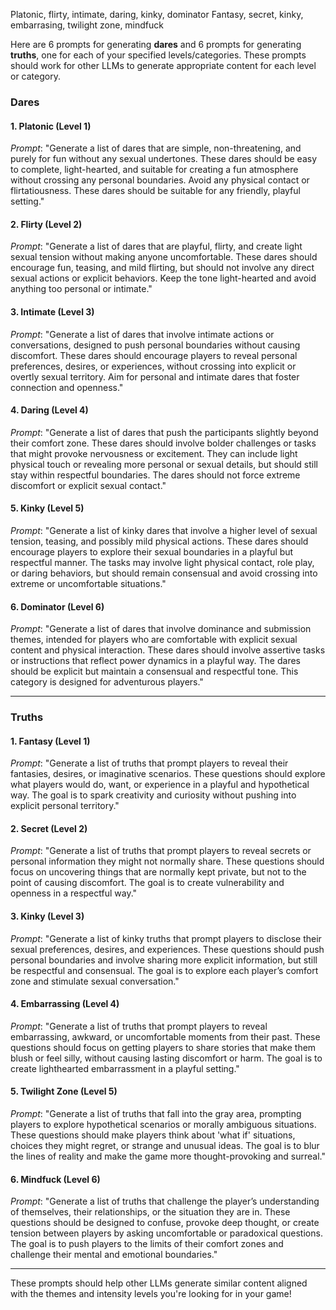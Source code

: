 Platonic, flirty, intimate, daring, kinky, dominator
Fantasy, secret, kinky, embarrasing, twilight zone, mindfuck

Here are 6 prompts for generating **dares** and 6 prompts for generating **truths**, one for each of your specified levels/categories. These prompts should work for other LLMs to generate appropriate content for each level or category.

### Dares

#### 1. **Platonic (Level 1)**
*Prompt*: 
"Generate a list of dares that are simple, non-threatening, and purely for fun without any sexual undertones. These dares should be easy to complete, light-hearted, and suitable for creating a fun atmosphere without crossing any personal boundaries. Avoid any physical contact or flirtatiousness. These dares should be suitable for any friendly, playful setting."

#### 2. **Flirty (Level 2)**
*Prompt*:
"Generate a list of dares that are playful, flirty, and create light sexual tension without making anyone uncomfortable. These dares should encourage fun, teasing, and mild flirting, but should not involve any direct sexual actions or explicit behaviors. Keep the tone light-hearted and avoid anything too personal or intimate."

#### 3. **Intimate (Level 3)**
*Prompt*:
"Generate a list of dares that involve intimate actions or conversations, designed to push personal boundaries without causing discomfort. These dares should encourage players to reveal personal preferences, desires, or experiences, without crossing into explicit or overtly sexual territory. Aim for personal and intimate dares that foster connection and openness."

#### 4. **Daring (Level 4)**
*Prompt*:
"Generate a list of dares that push the participants slightly beyond their comfort zone. These dares should involve bolder challenges or tasks that might provoke nervousness or excitement. They can include light physical touch or revealing more personal or sexual details, but should still stay within respectful boundaries. The dares should not force extreme discomfort or explicit sexual contact."

#### 5. **Kinky (Level 5)**
*Prompt*:
"Generate a list of kinky dares that involve a higher level of sexual tension, teasing, and possibly mild physical actions. These dares should encourage players to explore their sexual boundaries in a playful but respectful manner. The tasks may involve light physical contact, role play, or daring behaviors, but should remain consensual and avoid crossing into extreme or uncomfortable situations."

#### 6. **Dominator (Level 6)**
*Prompt*:
"Generate a list of dares that involve dominance and submission themes, intended for players who are comfortable with explicit sexual content and physical interaction. These dares should involve assertive tasks or instructions that reflect power dynamics in a playful way. The dares should be explicit but maintain a consensual and respectful tone. This category is designed for adventurous players."

---

### Truths

#### 1. **Fantasy (Level 1)**
*Prompt*:
"Generate a list of truths that prompt players to reveal their fantasies, desires, or imaginative scenarios. These questions should explore what players would do, want, or experience in a playful and hypothetical way. The goal is to spark creativity and curiosity without pushing into explicit personal territory."

#### 2. **Secret (Level 2)**
*Prompt*:
"Generate a list of truths that prompt players to reveal secrets or personal information they might not normally share. These questions should focus on uncovering things that are normally kept private, but not to the point of causing discomfort. The goal is to create vulnerability and openness in a respectful way."

#### 3. **Kinky (Level 3)**
*Prompt*:
"Generate a list of kinky truths that prompt players to disclose their sexual preferences, desires, and experiences. These questions should push personal boundaries and involve sharing more explicit information, but still be respectful and consensual. The goal is to explore each player’s comfort zone and stimulate sexual conversation."

#### 4. **Embarrassing (Level 4)**
*Prompt*:
"Generate a list of truths that prompt players to reveal embarrassing, awkward, or uncomfortable moments from their past. These questions should focus on getting players to share stories that make them blush or feel silly, without causing lasting discomfort or harm. The goal is to create lighthearted embarrassment in a playful setting."

#### 5. **Twilight Zone (Level 5)**
*Prompt*:
"Generate a list of truths that fall into the gray area, prompting players to explore hypothetical scenarios or morally ambiguous situations. These questions should make players think about 'what if' situations, choices they might regret, or strange and unusual ideas. The goal is to blur the lines of reality and make the game more thought-provoking and surreal."

#### 6. **Mindfuck (Level 6)**
*Prompt*:
"Generate a list of truths that challenge the player’s understanding of themselves, their relationships, or the situation they are in. These questions should be designed to confuse, provoke deep thought, or create tension between players by asking uncomfortable or paradoxical questions. The goal is to push players to the limits of their comfort zones and challenge their mental and emotional boundaries."

---

These prompts should help other LLMs generate similar content aligned with the themes and intensity levels you're looking for in your game!